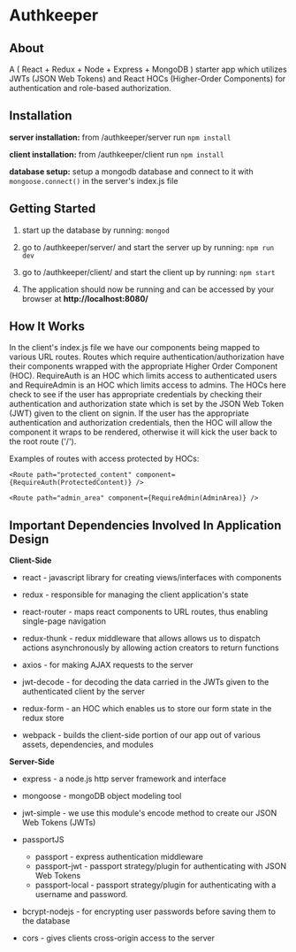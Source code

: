 Authkeeper
======

About
---
A ( React + Redux + Node + Express + MongoDB ) starter app which utilizes JWTs (JSON Web Tokens) and React HOCs (Higher-Order Components) for authentication and role-based authorization.


Installation
---
**server installation:**  from /authkeeper/server run `npm install`

**client installation:**  from /authkeeper/client run `npm install`

**database setup:**  setup a mongodb database and connect to it with `mongoose.connect()` in the server's index.js file


Getting Started
---
1.  start up the database by running:  `mongod`

2.  go to /authkeeper/server/ and start the server up by running:  `npm run dev`

3.  go to /authkeeper/client/ and start the client up by running:  `npm start`

4.  The application should now be running and can be accessed by your browser at **http://localhost:8080/**


How It Works
---
In the client's index.js file we have our components being mapped to various URL routes.  Routes which require authentication/authorization have their components wrapped with the appropriate Higher Order Component (HOC).  RequireAuth is an HOC which limits access to authenticated users and RequireAdmin is an HOC which limits access to admins.  The HOCs here check to see if the user has appropriate credentials by checking their authentication and authorization state which is set by the JSON Web Token (JWT) given to the client on signin.  If the user has the appropriate authentication and authorization credentials, then the HOC will allow the component it wraps to be rendered, otherwise it will kick the user back to the root route ('/').

Examples of routes with access protected by HOCs:

	<Route path="protected_content" component={RequireAuth(ProtectedContent)} />

	<Route path="admin_area" component={RequireAdmin(AdminArea)} />


Important Dependencies Involved In Application Design
---
**Client-Side**

* react - javascript library for creating views/interfaces with components

* redux - responsible for managing the client application's state

* react-router - maps react components to URL routes, thus enabling single-page navigation

* redux-thunk - redux middleware that allows allows us to dispatch actions asynchronously by allowing action creators to return functions

* axios - for making AJAX requests to the server

* jwt-decode - for decoding the data carried in the JWTs given to the authenticated client by the server

* redux-form - an HOC which enables us to store our form state in the redux store

* webpack - builds the client-side portion of our app out of various assets, dependencies, and modules


**Server-Side**

* express - a node.js http server framework and interface

* mongoose - mongoDB object modeling tool

* jwt-simple - we use this module's encode method to create our JSON Web Tokens (JWTs)

* passportJS
    * passport - express authentication middleware
    * passport-jwt - passport strategy/plugin for authenticating with JSON Web Tokens
    * passport-local - passport strategy/plugin for authenticating with a username and password.

* bcrypt-nodejs - for encrypting user passwords before saving them to the database

* cors - gives clients cross-origin access to the server
